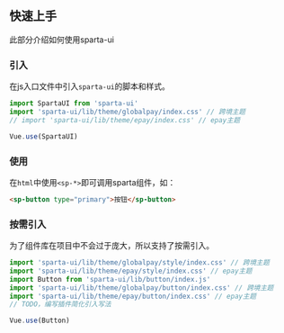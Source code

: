 快速上手
---
此部分介绍如何使用sparta-ui

### 引入
在js入口文件中引入`sparta-ui`的脚本和样式。

```js
import SpartaUI from 'sparta-ui'
import 'sparta-ui/lib/theme/globalpay/index.css' // 跨境主题
// import 'sparta-ui/lib/theme/epay/index.css' // epay主题

Vue.use(SpartaUI)
```

### 使用
在`html`中使用`<sp-*>`即可调用sparta组件，如：

```html
<sp-button type="primary">按钮</sp-button>
```

### 按需引入
为了组件库在项目中不会过于庞大，所以支持了按需引入。

```js
import 'sparta-ui/lib/theme/globalpay/style/index.css' // 跨境主题
import 'sparta-ui/lib/theme/epay/style/index.css' // epay主题
import Button from 'sparta-ui/lib/button/index.js'
import 'sparta-ui/lib/theme/globalpay/button/index.css' // 跨境主题
import 'sparta-ui/lib/theme/epay/button/index.css' // epay主题
// TODO，编写插件简化引入写法

Vue.use(Button)
```